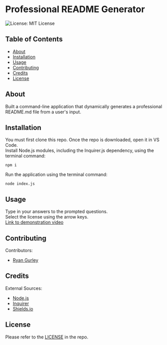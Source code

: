 # Professional README Generator

![License: MIT License](https://img.shields.io/badge/License-MIT-green.svg)

## Table of Contents

- [About](#about)
- [Installation](#installation)
- [Usage](#usage)
- [Contributing](#contributing)
- [Credits](#credits)
- [License](#license)

## About

Built a command-line application that dynamically generates a professional README.md file from a user's input.

## Installation

You must first clone this repo. Once the repo is downloaded, open it in VS Code. <br />
Install Node.js modules, including the Inquirer.js dependency, using the terminal command:
```console
npm i
```
Run the application using the terminal command:
```console
node index.js
```

## Usage

Type in your answers to the prompted questions. <br />
Select the license using the arrow keys. <br />
[Link to demonstration video](https://drive.google.com/file/d/18jzMA4Rswo_ptyFehnSRr1d_KgSEer02/view)

## Contributing

Contributors: <br />

- [Ryan Gurley](https://github.com/gurleyryan)


## Credits

External Sources: <br />
- [Node.js](https://nodejs.org/en) <br />
- [Inquirer](https://www.npmjs.com/package/inquirer) <br />
- [Shields.io](https://shields.io/)


## License

Please refer to the [LICENSE](https://github.com/gurleyryan/readme-generator?tab=MIT-1-ov-file) in the repo.

